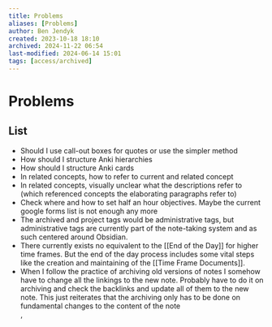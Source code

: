 ```yaml
---
title: Problems
aliases: [Problems]
author: Ben Jendyk
created: 2023-10-18 18:10
archived: 2024-11-22 06:54
last-modified: 2024-06-14 15:01
tags: [access/archived]
---
```


# Problems

## List

- Should I use call-out boxes for quotes or use the simpler method
- How should I structure Anki hierarchies
- How should I structure Anki cards
- In related concepts, how to refer to current and related concept
- In related concepts, visually unclear what the descriptions refer to (which referenced concepts the elaborating paragraphs refer to)
- Check where and how to set half an hour objectives. Maybe the current google forms list is not enough any more
- The archived and project tags would be administrative tags, but administrative tags are currently part of the note-taking system and as such centered around Obsidian.
- There currently exists no equivalent to the [[End of the Day]] for higher time frames. But the end of the day process includes some vital steps like the creation and maintaining of the [[Time Frame Documents]].
- When I follow the practice of archiving old versions of notes I somehow have to change all the linkings to the new note. Probably have to do it on archiving and check the backlinks and update all of them to the new note. This just reiterates that the archiving only has to be done on fundamental changes to the content of the note  
,
